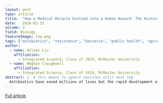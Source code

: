 ```yaml
---
layout: post
type: article
title:  "How a Medical Miracle Evolved into a Human Hazard: The History of Antibiotics"
date:   2018-01-31
volume: 3
field: Biology
featureImage: Cow.png
tags: ["antibiotics", "resistance", "bacteria", "public health", "agriculture", "Golden Age", "Fleming", "penicillin"]
author:
  - name: Aileen Liu
    affiliation:
      - Integrated Science, Class of 2019, McMaster University
  - name: Meghan Craughwell
    affiliation:
      - Integrated Science, Class of 2019, McMaster University
abstract: |- # this means to ignore newlines until next tag
  Antibiotics have saved millions of lives but the rapid development of antibiotic resistant bacteria is inevitably becoming the most dangerous public health threat. These miracle drugs are widely used in agriculture, medicine and common everyday products; however, the overuse of antibiotics is correlated with the development of drug resistance. This growing medical concern invokes fear in the public as it eliminates the ability to effectively treat infectious diseases. Starting from the serendipitous discovery of penicillin in 1928, scientific advancements and government policies have led to controversies between scientists and industries on the use of antibiotics as the development of resistance has accelerated. This review discusses significant events, people and causes involved and identifies the time in history when antibiotic resistance became a serious public health problem.
---
```


[Full article]({{"/Volume3_Articles/Liu&Craughwell.pdf"}}).
